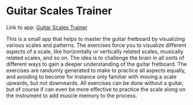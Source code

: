 # Guitar Scales Trainer

Link to app: [Guitar Scales Trainer](https://bluenote10.github.io/guitar-scales-trainer/)

This is a small app that helps to master the guitar fretboard by visualizing various scales and
patterns. The exercises force you to visualize different aspects of a scale, like horizontally
or vertically related scales, musically related scales, and so on. The idea is to challenge the
brain in all sorts of different ways to gain a deeper understanding of the guitar fretboard. The
exercises are randomly generated to make to practice all aspects equally, and avoiding to become
for instance only familiar with moving a scale upwards, but not downwards. All exercises can be
done without a guitar, but of course if can even be more effective to practice the scale along
on the instrument to add muscle memory to the process.
